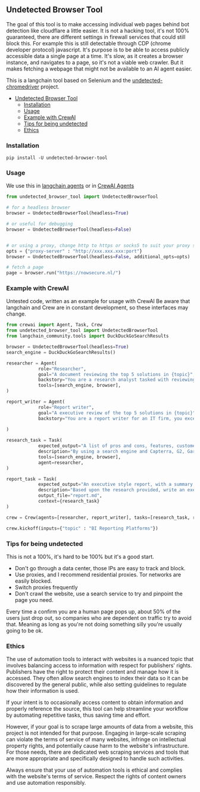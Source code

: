 ## Undetected Browser Tool

The goal of this tool is to make accessing individual web pages behind bot detection like cloudflare a little easier.
It is not a hacking tool, it's not 100% guaranteed, there are different settings in firewall services that could still block this.
For example this is still detectable through CDP (chrome developer protocol) javascript.
It's purpose is to be able to access publicly accessible data a single page at a time. 
It's slow, as it creates a browser instance, and navigates to a page, so it's not a viable web crawler. 
But it makes fetching a webpage that might not be available to an AI agent easier.

This is a langchain tool based on Selenium and the [undetected-chromedriver](https://github.com/ultrafunkamsterdam/undetected-chromedriver) project.

- [Undetected Browser Tool](#undetected-browser-tool)
  - [Installation](#installation)
  - [Usage](#usage)
  - [Example with CrewAI](#example-with-crewai)
  - [Tips for being undetected](#tips-for-being-undetected)
  - [Ethics](#ethics)


### Installation

```
pip install -U undetected-browser-tool
```

### Usage 
We use this in [langchain agents](https://python.langchain.com/) or in [CrewAI Agents](https://docs.crewai.com/core-concepts/Agents/#what-is-an-agent)


```python
from undetected_browser_tool import UndetectedBrowserTool

# for a headless browser
browser = UndetectedBrowserTool(headless=True) 

# or useful for debugging
browser = UndetectedBrowserTool(headless=False) 


# or using a proxy, change http to https or socks5 to suit your proxy settings
opts = {"proxy-server" : "http://xxx.xxx.xxx:port"}
browser = UndetectedBrowserTool(headless=False, additional_opts=opts) 

# fetch a page
page = browser.run("https://nowsecure.nl/")
```

### Example with CrewAI
Untested code, written as an example for usage with CrewAI
Be aware that langchain and Crew are in constant development, so these interfaces may change.


```python
from crewai import Agent, Task, Crew
from undetected_browser_tool import UndetectedBrowserTool
from langchain_community.tools import DuckDuckGoSearchResults

browser = UndetectedBrowserTool(headless=True)
search_engine = DuckDuckGoSearchResults()

researcher = Agent(
            role="Researcher",
            goal="A document reviewing the top 5 solutions in {topic}",
            backstory="You are a research analyst tasked with reviewing software for an IT firm to help them make buying decisions",
            tools=[search_engine, browser],
)

report_writer = Agent(
            role="Report writer",
            goal="A executive review of the top 5 solutions in {topic}"
            backstory="You are a report writer for an IT firm, you excel at writing summaries and detailed reports for executives in an IT firm", 
            
)

research_task = Task(
            expected_output="A list of pros and cons, features, customer reviews and pricing of the top 5 solutions in {topic}",
            description="By using a search engine and Capterra, G2, Gartner write a review of the top 5 solutions in {topic}, include the source link for each item you find."
            tools=[search_engine, browser],
            agent=researcher,
)

report_task = Task(
            expected_output="An executive style report, with a summary, detailed information and a recommendation for selecting a solution in {topic}"
            description="Based upon the research provided, write an executive summary, detailed report, and a recommendation on the software selection. The report should have a table of features, pros / cons, and pricing options."
            output_file="report.md",
            context={research_task}
)

crew = Crew(agents=[researcher, report_writer], tasks=[research_task, report_task])

crew.kickoff(inputs={"topic" : "BI Reporting Platforms"})

```


### Tips for being undetected
This is not a 100%, it's hard to be 100% but it's a good start.
* Don't go through a data center, those IPs are easy to track and block.
* Use proxies, and I recommend residential proxies. Tor networks are easily blocked. 
* Switch proxies frequently
* Don't crawl the website, use a search service to try and pinpoint the page you need.

Every time a confirm you are a human page pops up, about 50% of the users just drop out, so companies who are dependent on traffic try to avoid that. Meaning as long as you're not doing something silly you're usually going to be ok.



### Ethics
The use of automation tools to interact with websites is a nuanced topic that involves balancing access to information with respect for publishers' rights. Publishers have the right to protect their content and manage how it is accessed. They often allow search engines to index their data so it can be discovered by the general public, while also setting guidelines to regulate how their information is used.

If your intent is to occasionally access content to obtain information and properly reference the source, this tool can help streamline your workflow by automating repetitive tasks, thus saving time and effort.

However, if your goal is to scrape large amounts of data from a website, this project is not intended for that purpose. Engaging in large-scale scraping can violate the terms of service of many websites, infringe on intellectual property rights, and potentially cause harm to the website's infrastructure. For those needs, there are dedicated web scraping services and tools that are more appropriate and specifically designed to handle such activities.

Always ensure that your use of automation tools is ethical and complies with the website's terms of service. Respect the rights of content owners and use automation responsibly.

